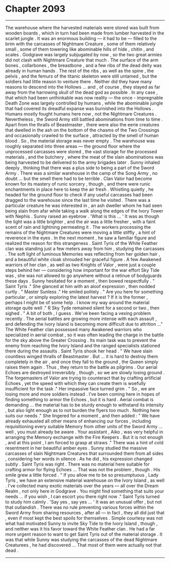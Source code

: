 
# Chapter 2093


---

The warehouse where the harvested materials were stored was built from wooden boards , which in turn had been made from lumber harvested in the scarlet jungle . It was an enormous building — it had to be — filled to the brim with the carcasses of Nightmare Creature , some of them relatively small , some of them towering like abominable hills of hide , chitin , and scales .
Godgrave was largely subjugated by now , so the two great armies did not clash with Nightmare Creature that much . The surface of the arm bones , collarbones , the breastbone , and a few ribs of the dead deity was already in human hands . The rest of the ribs , as well as the spine , the pelvis , and the femurs of the titanic skeleton were still untamed , but the soldiers had little reason to venture there .
Neither did they have many reasons to descend into the Hollows … and , of course , they stayed as far away from the harrowing skull of the dead god as possible .
In any case , that which had been unthinkable was now reality — the once - impregnable Death Zone was largely controlled by humans , while the abominable jungle that had covered its dreadful expanse was burnished into the Hollows .
Humans mostly fought humans here now , not the Nightmare Creatures .
Nevertheless , the Sword Army still battled abominations from time to time . Apart from the thralls of Beastmaster , there were also the eerie creatures that dwelled in the ash on the bottom of the chasms of the Two Crossings and occasionally crawled to the surface , attracted by the smell of human blood . So , the material storage was never empty .
The warehouse was roughly separated into three areas — the ground floor where the unprocessed carcasses were stored , the vast storage for the processed materials , and the butchery , where the meat of the slain abominations was being harvested to be delivered to the army brigades later .
Sunny inhaled deeply , thinking that there was a plus side to being a part of the Sword Army . There was a similar warehouse in the camp of the Song Army , no doubt … but the smell there had to be terrible . Clan Valor had become known for its mastery of runic sorcery , though , and there were runic enchantments in place here to keep the air fresh .
Whistling quietly , he headed for the ground floor to check if any useful carcasses had been dragged to the warehouse since the last time he visited . There was a particular creature he was interested in , an ash dweller whom he had seen being slain from afar while taking a walk along the edges of the Ivory Tower with Nephis .
Sunny raised an eyebrow .
'What is this … '
It was as though the light was a little brighter , and the air was a little fresher , with a faint scent of rain and lightning permeating it . The workers processing the remains of the Nightmare Creatures were moving a little stiffly , a hint of reverence in the eyes .
In the next moment , he saw a familiar figure and realized the reason for this strangeness .
Saint Tyris of the White Feather clan was standing just a few meters away from him , studying the carcasses .
The soft light of luminous Memories was reflecting from her golden hair , and a beautiful white cloak shrouded her graceful figure . A few Awakened warriors of her clan , as well as two Knights of Valor , were just a couple steps behind her — considering how important for the war effort Sky Tide was , she was not allowed to go anywhere without a retinue of bodyguards these days .
Sunny hesitated for a moment , then bowed respectfully .
" Saint Tyris ."
She glanced at him with an aloof expression , then nodded curtly .
" Master Sunless ."
He smiled politely .
" Are you here for something particular , or simply exploring the latest harvest ? If it is the former , perhaps I might be of some help . I know my way around the material storage quite well ." Ṛ
Sky Tyde remained silent for a second or two , then sighed .
" A bit of both , I guess . We've been facing a vexing problem recently . The aerial battles are growing more intense with each assault , and defending the Ivory Island is becoming more difficult due to attrition …"
The White Feather clan possessed many Awakened warriors who specialized in aerial combat , so it was often leading the charge in the battle for the sky above the Greater Crossing . Its main task was to prevent the enemy from reaching the Ivory Island and the ranged specialists stationed there during the assaults .
Saint Tyris shook her head .
" We have slain countless winged thralls of Beastmaster . But … it is hard to destroy them completely in the air , and once they fall to the ground , the Queen simply raises them again . Thus , they return to the battle as pilgrims . Our aerial Echoes are destroyed irreversibly , though , so we are slowly losing ground . The forgemasters of Valor are trying to counteract that by crafting artificial Echoes , yet the speed with which they can create them is woefully insufficient for the task ."
Her impassive face turned grim .
" So , we are losing more and more soldiers instead . I've been coming here in hopes of finding something to armor the Echoes , but it is hard . Aerial combat is demanding … the material has to be sturdy enough to withstand its intensity , but also light enough as to not burden the flyers too much . Nothing here suits our needs ."
She lingered for a moment , and then added :
" We have already exhausted all other means of enhancing our forces , including requisitioning every suitable Memory from other units of the Sword Army … well , you must already be aware . Your assistant , Aiko , was very helpful in arranging the Memory exchange with the Fire Keepers . But it is not enough , and at this point , I am forced to grasp at straws ."
There was a hint of cold resentment in her beautiful amber eyes .
Sunny studied the massive carcasses of slain Nightmare Creatures that surrounded them from all sides , considering her words in silence .
As he did , his expression changed subtly .
Saint Tyris was right . There was no material here suitable for crafting armor for flying Echoes …
That was not the problem , though .
His smile grew a little forced .
" If you allow me to be so presumptuous , Lady Tyris , we have an extensive material warehouse on the Ivory Island , as well . I've collected many exotic materials over the years — all over the Dream Realm , not only here in Godgrave . You might find something that suits your needs … if you wish , I can escort you there right now ."
Saint Tyris turned to study him calmly .
'Say yes , say yes … '
It was an unusual offer , but not that outlandish . There was no rule preventing various forces within the Sword Army from sharing resources , after all — in fact , they all did just that , even if most kept the best spoils for themselves .
Simple courtesy was not what had motivated Sunny to invite Sky Tide to the Ivory Island , though , and neither was it his favor toward the White Feather clan .
He had a far more urgent reason to want to get Saint Tyris out of the material storage .
It was that while Sunny was studying the carcasses of the dead Nightmare Creaturees , he had discovered …
That most of them were actually not that dead .

---

